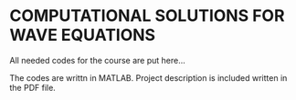 COMPUTATIONAL SOLUTIONS FOR WAVE EQUATIONS
===============================================
All needed codes for the course are put here...

The codes are writtn in MATLAB. Project description is included written in the PDF file.